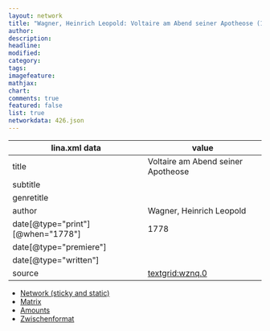 ```yaml
---
layout: network
title: "Wagner, Heinrich Leopold: Voltaire am Abend seiner Apotheose (1778)"
author:
description:
headline:
modified:
category:
tags:
imagefeature: 
mathjax: 
chart: 
comments: true
featured: false
list: true
networkdata: 426.json
---
```

lina.xml data  | value
------------- | -------------
title|Voltaire am Abend seiner Apotheose
subtitle|
genretitle|
author|Wagner, Heinrich Leopold
date[@type="print"][@when="1778"]|1778
date[@type="premiere"]|
date[@type="written"]|
source|[textgrid:wznq.0](https://textgridlab.org/1.0/tgcrud-public/rest/textgrid:wznq.0/data)



* [Network (sticky and static)](/network426)
* [Matrix](/matrix426)
* [Amounts](/amount426)
* [Zwischenformat](/lina426 )
